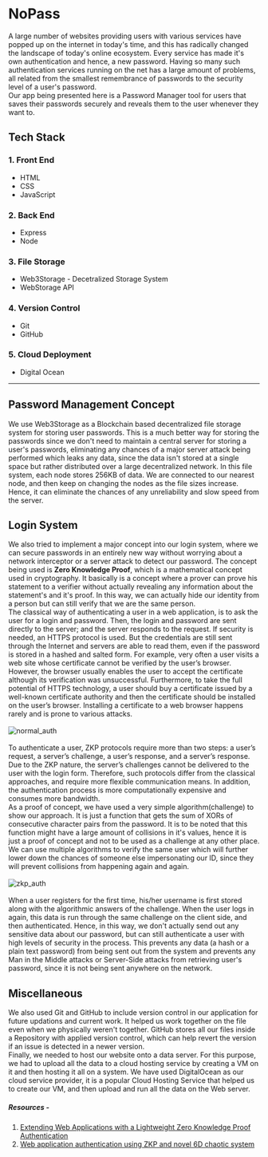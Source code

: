 # NoPass
A large number of websites providing users with various services have popped up on the internet in today's time, and this has radically changed the landscape of today's online ecosystem. Every service has made it's own authentication and hence, a new password. Having so many such authentication services running on the net has a large amount of problems, all related from the smallest remembrance of passwords to the security level of a user's password. <br>
Our app being presented here is a Password Manager tool for users that saves their passwords securely and reveals them to the user whenever they want to.<br>
## Tech Stack 
### 1. Front End 
* HTML
* CSS
* JavaScript
### 2. Back End 
* Express
* Node
### 3. File Storage 
* Web3Storage - Decetralized Storage System 
* WebStorage API
### 4. Version Control 
* Git
* GitHub
### 5. Cloud Deployment 
* Digital Ocean 
----
## Password Management Concept 
We use Web3Storage as a Blockchain based decentralized file storage system for storing user passwords. This is a much better way for storing the passwords since we don't need to maintain a central server for storing a user's passwords, eliminating any chances of a major server attack being performed which leaks any data, since the data isn't stored at a single space but rather distributed over a large decentralized network. In this file system, each node stores 256KB of data. We are connected to our nearest node, and then keep on changing the nodes as the file sizes increase. Hence, it can eliminate the chances of any unreliability and slow speed from the server.<br>
## Login System
We also tried to implement a major concept into our login system, where we can secure passwords in an entirely new way without worrying about a network interceptor or a server attack to detect our password. The concept being used is **Zero Knowledge Proof**, which is a mathematical concept used in cryptography. It basically is a concept where a prover can prove his statement to a verifier without actually revealing any information about the statement's and it's proof. In this way, we can actually hide our identity from a person but can still verify that we are the same person. <br>
The classical way of authenticating a user in a web application, is to ask the user for a login and password. Then, the login and password are sent directly to the server; and the server responds to the request. If security is needed, an HTTPS protocol is used. But the credentials are still sent through the Internet and servers are able to read them, even if the password is stored in a hashed and salted form. For example, very often a user visits a web site whose certificate cannot be verified by the user’s browser. However, the browser usually enables the user to accept the certificate although its verification was unsuccessful. Furthermore, to take the full potential of HTTPS technology, a user should buy a certificate issued by a well-known certificate authority and then the certificate should be installed on the user’s browser. Installing a certificate to a web browser happens rarely and is prone to various attacks. <br><br>
![normal_auth](https://user-images.githubusercontent.com/75308834/154834781-98eb11bd-72f9-4d92-bf19-28a65a8df9d8.png)<br><br>
To authenticate a user, ZKP protocols require more than two steps: a user’s request, a server’s challenge, a user’s response, and a server’s response. Due to the ZKP nature, the server’s challenges cannot be delivered to the user with the login form. Therefore, such protocols differ from the classical approaches, and require more flexible communication means. In addition, the authentication process is more computationally expensive and consumes more bandwidth. <br>
As a proof of concept, we have used a very simple algorithm(challenge) to show our approach. It is just a function that gets the sum of XORs of consecutive character pairs from the password. It is to be noted that this function might have a large amount of collisions in it's values, hence it is just a proof of concept and not to be used as a challenge at any other place. We can use multiple algorithms to verify the same user which will further lower down the chances of someone else impersonating our ID, since they will prevent collisions from happening again and again. <br><br>
![zkp_auth](https://user-images.githubusercontent.com/75308834/154834887-77bf30ba-fce0-4d30-bd83-2430b10e9ed4.png) <br><br>
When a user registers for the first time, his/her username is first stored along with the algorithmic answers of the challenge. When the user logs in again, this data is run through the same challenge on the client side, and then authenticated. Hence, in this way, we don't actually send out any sensitive data about our password, but can still authenticate a user with high levels of security in the process. This prevents any data (a hash or a plain text password) from being sent out from the system and prevents any Man in the Middle attacks or Server-Side attacks from retrieving user's password, since it is not being sent anywhere on the network. <br>
## Miscellaneous
We also used Git and GitHub to include version control in our application for future updations and current work. It helped us work together on the file even when we physically weren't together. GitHub stores all our files inside a Repository with applied version control, which can help revert the version if an issue is detected in a newer version. <br>
Finally, we needed to host our website onto a data server. For this purpose, we had to upload all the data to a cloud hosting service by creating a VM on it and then hosting it all on a system. We have used DigitalOcean as our cloud service provider, it is a popular Cloud Hosting Service that helped us to create our VM, and then upload and run all the data on the Web server. <br>

##### Resources - 
1. [Extending Web Applications with a Lightweight Zero Knowledge Proof Authentication](https://dl.acm.org/doi/10.1145/1456223.1456241)
2. [Web application authentication using ZKP and novel 6D chaotic system](https://www.researchgate.net/publication/349772516_Web_application_authentication_using_ZKP_and_novel_6D_chaotic_system)
